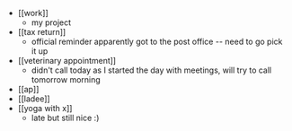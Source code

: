 - [[work]]
  - my project 
- [[tax return]]
  - official reminder apparently got to the post office -- need to go pick it up
- [[veterinary appointment]]
  - didn't call today as I started the day with meetings, will try to call tomorrow morning
- [[ap]]
- [[ladee]]
- [[yoga with x]]
  - late but still nice :)

